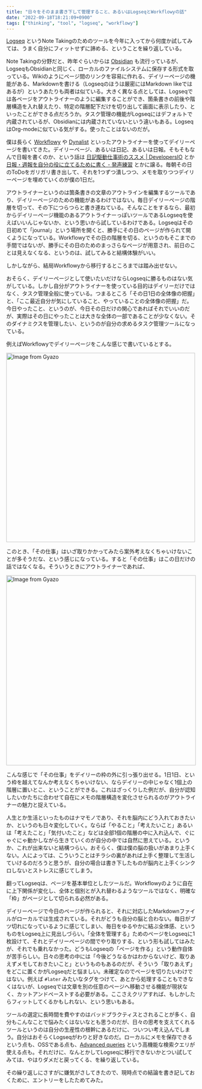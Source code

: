 ```yaml
---
title: "日々をそのまま書き下して管理すること、あるいはLogseqとWorkflowyの話"
date: "2022-09-18T18:21:09+0900"
tags: ["thinking", "tool", "logseq", "workflowy"]
---
```



[Logseq](https://logseq.com/) というNote Takingのためのツールを今年に入ってから何度か試してみては、うまく自分にフィットせずに諦める、ということを繰り返している。

Note Takingの分野だと、昨年ぐらいからは [Obsidian](https://obsidian.md/) も流行っているが、LogseqもObsidianと同じく、ローカルのファイルシステムに保存する形式を取っている。Wikiのようにページ間のリンクを容易に作れる、デイリーページの機能がある、Markdownを書ける（Logseqのほうは厳密にはMarkdown likeではあるが）というあたりも両者は似ている。大きく異なる点としては、Logseqでは各ページをアウトライナーのように編集することができ、箇条書きの前後や階層構造を入れ替えたり、特定の階層配下だけを切り出して画面に表示したり、といったことができる点だろうか。タスク管理の機能がLogseqにはデフォルトで内蔵されているが、Obsidianには内蔵されていないという違いもある。LogseqはOrg-modeに似ている気がする。使ったことはないのだが。

僕は長らく [Workflowy](https://workflowy.com) や [Dynalist](https://dynalist.io) といったアウトライナーを使ってデイリーページを書いてきた。デイリーページ、あるいは日記、あるいは日報。そもそもなんで日報を書くのか、という話は [日記駆動仕事術のススメ | DevelopersIO](https://dev.classmethod.jp/articles/diary_driven_work_hacks/) とか [日報・週報を自分の役に立てるために書く - 発声練習](https://next49.hatenadiary.jp/entry/20120529/p2) とかに譲る。毎朝その日のToDoをガリガリ書き出して、それを1つずつ潰しつつ、メモを取りつつデイリーページを埋めていくのが僕の1日だ。

アウトライナーというのは箇条書きの文章のアウトラインを編集するツールであり、デイリーページのための機能があるわけではない。毎日デイリーページの階層を切って、その下につらつらと書き連ねている。そんなことをするなら、最初からデイリーページ機能のあるアウトライナーっぽいツールであるLogseqを使えばいいんじゃないか、という思いから試しているわけである。Logseqはその日初めて「journal」という場所を開くと、勝手にその日のページが作られて開くようになっている。Workflowyでその日の階層を切る、というのもそこまでの手間ではないが、勝手にその日のためのまっさらなページが用意され、前日のことは見えなくなる、というのは、試してみると結構体験がいい。

しかしながら、結局Workflowyから移行するところまでは踏み出せない。

おそらく、デイリーページとして使いたいだけならLogseqに勝るものはない気がしている。しかし自分がアウトライナーを使っている目的はデイリーだけではなく、タスク管理全般に使っている。つまるところ「その日1日の全体像の把握」と、「ここ最近自分が気にしていること、やっていることの全体像の把握」だ。今日やったこと、というのが、今日その日だけの関心であればそれでいいのだが、実際はその日にやったことは大きな全体の一部であることが少なくない。そのダイナミクスを管理したい、というのが自分の求めるタスク管理ツールになっている。

例えばWorkflowyでデイリーページをこんな感じで書いているとする。

<a href="https://gyazo.com/ac5c0aea656a351f28ac7f0ad44f544a"><img src="https://i.gyazo.com/ac5c0aea656a351f28ac7f0ad44f544a.png" alt="Image from Gyazo" width="502"/></a>

このとき、「その仕事」はいざ取りかかってみたら案外考えなくちゃいけないことが多そうだな、という感じになっている。すると「その仕事」はこの日だけの話ではなくなる。そういうときにアウトライナーであれば、

<a href="https://gyazo.com/f19760cf45931e5044ccd263e8a5c947"><img src="https://i.gyazo.com/f19760cf45931e5044ccd263e8a5c947.png" alt="Image from Gyazo" width="504"/></a>

こんな感じで「その仕事」をデイリーの枠の外に引っ張り出せる。1日1日、という枠を越えてなんか考えなくちゃいけない、ならデイリーの中じゃなく1個上の階層に置いとこ、ということができる。これはざっくりした例だが、自分が認知したいかたちに合わせて自在にメモの階層構造を変化させられるのがアウトライナーの魅力と捉えている。

人生とか生活といったものはナマモノであり、それを脳内にどう入れておきたいか、というのも日々変化していく。ならば「やること」「考えたいこと」あるいは「考えたこと」「気付いたこと」などは全部1個の階層の中に入れ込んで、ぐにゃぐにゃ動かしながら生きていくのが自分の中では自然に思えている。というか、これが出来ないと結構つらい。おそらく、僕は僕の脳の扱いがあまり上手くない。人によっては、こういうことはチラシの裏があれば上手く整理して生活していけるのだろうと思うが、自分の場合は書き下したものが脳内と上手くシンクロしないとストレスに感じてしまう。

翻ってLogseqは、ページを基本単位としたツールだ。Workflowyのように自在に上下関係が変化し、全体と個別とが入れ替わるようなツールではなく、明確な「枠」がページとして切られる必然がある。

デイリーページで今日のページが作られると、それに対応したMarkdownファイルがローカルでは生成されている。それがどうも自分の脳と合わない。毎日がブツ切れになっているように感じてしまい、毎日をゆるやかに結ぶ全体感、というものをLogseq上に見出しづらい。「全体を管理する」ためのページをLogseqに1枚設けて、それとデイリーページの間でやり取りする、という形も試してはみたが、それでも乗れなかった。どうもLogseqの「ページを作る」という動作自体が苦手らしい。日々の思考の中には「今後どうなるかはわからないけど、取りあえずメモしておきたいこと」というものもあるのだが、そういう「取りあえず」をどこに置くかがLogseqだと悩ましい。未確定なのでページを切りたいわけではない。例えば `#later` みたいなタグをつけて、あとから処理することもできなくはないが、Logseqでは文章を別の任意のページへ移動させる機能が現状なく、カットアンドペーストする必要がある。ここさえクリアすれば、もしかしたらフィットしてくるかもしれない、という思いもある。

ツールの選定に長時間を費やすのはバッドプラクティスとされることが多く、自分もこんなことで悩みたくはないなとも思うのだが、日々の思考を支えてくれるツールというのは自分の生産性の根幹にあるだけに、ついつい考え込んでしまう。自分はおそらくLogseqがわりと好きなのだ。ローカルにメモを保存できるという点も、OSSである点も、[Advanced queries](https://hub.logseq.com/features/av5LyiLi5xS7EFQXy4h4K8/getting-started-with-advanced-queries/8xwSRJNVKFJhGSvJUxs5B2) という高機能な検索クエリが使える点も。それだけに、なんとかしてLogseqに移行できないかとつい試してみては、やはりダメだと戻ってくる、を繰り返している。

その繰り返しにさすがに嫌気がさしてきたので、現時点での結論を書き記しておくために、エントリーをしたためてみた。
